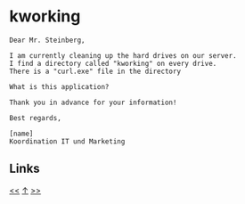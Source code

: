 # kworking

    Dear Mr. Steinberg,

    I am currently cleaning up the hard drives on our server.
    I find a directory called "kworking" on every drive.
    There is a "curl.exe" file in the directory

    What is this application?

    Thank you in advance for your information!

    Best regards,

    [name]
    Koordination IT und Marketing
## Links

[<<](2020-03-21.md) [↑](../) [>>](2020-07-03.md)
